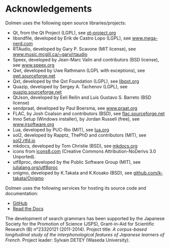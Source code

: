 Acknowledgements
================

Dolmen uses the following open source libraries/projects:

- Qt, from the Qt Project (LGPL), see <a href="http://qt-project.org">qt-project.org</a>
- libsndfile, developed by Erik de Castro Lopo (LGPL), see <a href="http://www.mega-nerd.com">www.mega-nerd.com</a>
- RTAudio, developed by Gary P. Scavone (MIT license), see <a href="http://www.music.mcgill.ca/~gary/rtaudio/">www.music.mcgill.ca/~gary/rtaudio</a>
- Speex, developed by Jean-Marc Valin and contributors (BSD license), see <a href="http://www.speex.org">www.speex.org</a>
- Qwt, developed by Uwe Rathmann (LGPL with exceptions), see <a href="http://qwt.sourceforge.net">qwt.sourceforge.net</a>
- Qxt, developed by the Qxt Foundation (LGPL), see <a href="http://libqxt.org">libqxt.org</a>
- Quazip, developed by Sergey A. Tachenov (LGPL), see <a href="http://quazip.sourceforge.net">quazip.sourceforge.net</a>
- QtJson, developed by Eeli Reilin and Luis Gustavo S. Barreto (BSD license)
- sendpraat, developed by Paul Boersma, see <a href="http://www.fon.hum.uva.nl/praat/sendpraat.html">www.praat.org</a>
- FLAC, by Josh Coalson and contributors (BSD), see <a href="http://flac.sourceforge.net">flac.sourceforge.net</a>
- Inno Setup (Windows installer), by Jordan Russell (free), see <a href ="http://www.jrsoftware.org">www.jrsoftware.org</a>
- Lua, developed by PUC-Rio (MIT), see [lua.org](http://www.lua.org)
- sol2, developed by Rapptz, ThePhD and contributors (MIT), see [sol2.rtfd.io](http://sol2.rtfd.io)
- mkdocs, developed by Tom Christie (BSD), see [mkdocs.org](http://www.mkdocs.org)
- icons from [icons8.com](https://icons8.com) (Creative Commons Attribution-NoDerivs 3.0 Unported).
- utf8proc, developed by the Public Software Group (MIT), see [julialang.org/utf8proc](https://julialang.org/utf8proc)
- onigmo, developed by K.Takata and K.Kosako (BSD), see [github.com/k-takata/Onigmo](https://github.com/k-takata/Onigmo)


Dolmen uses the following services for hosting its source code and documentation:

- [GitHub](https://github.com)
- [Read the Docs](https://readthedocs.org)


The development of search grammars has been supported by the Japanese Society for the Promotion of Science (JSPS), Grant-in-Aid for Scientific Research (B) n°23320121 (2011-2014). Project title: <i>A corpus-based longitudinal study of the interphonological features of Japanese learners of French</i>.
Project leader: Sylvain DETEY (Waseda University).
